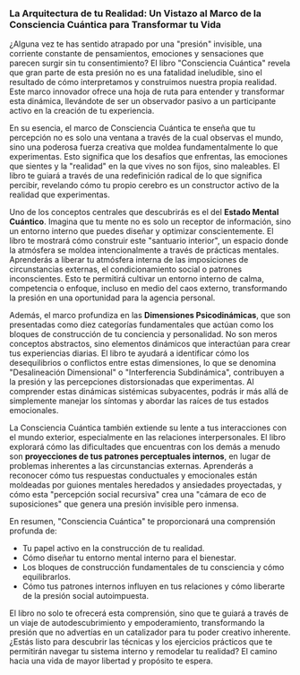 ### La Arquitectura de tu Realidad: Un Vistazo al Marco de la Consciencia Cuántica para Transformar tu Vida
¿Alguna vez te has sentido atrapado por una "presión" invisible, una corriente constante de pensamientos, emociones y sensaciones que parecen surgir sin tu consentimiento? El libro "Consciencia Cuántica" revela que gran parte de esta presión no es una fatalidad ineludible, sino el resultado de cómo interpretamos y construimos nuestra propia realidad. Este marco innovador ofrece una hoja de ruta para entender y transformar esta dinámica, llevándote de ser un observador pasivo a un participante activo en la creación de tu experiencia.

En su esencia, el marco de Consciencia Cuántica te enseña que tu percepción no es solo una ventana a través de la cual observas el mundo, sino una poderosa fuerza creativa que moldea fundamentalmente lo que experimentas. Esto significa que los desafíos que enfrentas, las emociones que sientes y la "realidad" en la que vives no son fijos, sino maleables. El libro te guiará a través de una redefinición radical de lo que significa percibir, revelando cómo tu propio cerebro es un constructor activo de la realidad que experimentas.

Uno de los conceptos centrales que descubrirás es el del **Estado Mental Cuántico**. Imagina que tu mente no es solo un receptor de información, sino un entorno interno que puedes diseñar y optimizar conscientemente. El libro te mostrará cómo construir este "santuario interior", un espacio donde la atmósfera se moldea intencionalmente a través de prácticas mentales. Aprenderás a liberar tu atmósfera interna de las imposiciones de circunstancias externas, el condicionamiento social o patrones inconscientes. Esto te permitirá cultivar un entorno interno de calma, competencia o enfoque, incluso en medio del caos externo, transformando la presión en una oportunidad para la agencia personal.

Además, el marco profundiza en las **Dimensiones Psicodinámicas**, que son presentadas como diez categorías fundamentales que actúan como los bloques de construcción de tu conciencia y personalidad. No son meros conceptos abstractos, sino elementos dinámicos que interactúan para crear tus experiencias diarias. El libro te ayudará a identificar cómo los desequilibrios o conflictos entre estas dimensiones, lo que se denomina "Desalineación Dimensional" o "Interferencia Subdinámica", contribuyen a la presión y las percepciones distorsionadas que experimentas. Al comprender estas dinámicas sistémicas subyacentes, podrás ir más allá de simplemente manejar los síntomas y abordar las raíces de tus estados emocionales.

La Consciencia Cuántica también extiende su lente a tus interacciones con el mundo exterior, especialmente en las relaciones interpersonales. El libro explorará cómo las dificultades que encuentras con los demás a menudo son **proyecciones de tus patrones perceptuales internos**, en lugar de problemas inherentes a las circunstancias externas. Aprenderás a reconocer cómo tus respuestas conductuales y emocionales están moldeadas por guiones mentales heredados y ansiedades proyectadas, y cómo esta "percepción social recursiva" crea una "cámara de eco de suposiciones" que genera una presión invisible pero inmensa.

En resumen, "Consciencia Cuántica" te proporcionará una comprensión profunda de:
*   Tu papel activo en la construcción de tu realidad.
*   Cómo diseñar tu entorno mental interno para el bienestar.
*   Los bloques de construcción fundamentales de tu consciencia y cómo equilibrarlos.
*   Cómo tus patrones internos influyen en tus relaciones y cómo liberarte de la presión social autoimpuesta.

El libro no solo te ofrecerá esta comprensión, sino que te guiará a través de un viaje de autodescubrimiento y empoderamiento, transformando la presión que no advertías en un catalizador para tu poder creativo inherente. ¿Estás listo para descubrir las técnicas y los ejercicios prácticos que te permitirán navegar tu sistema interno y remodelar tu realidad? El camino hacia una vida de mayor libertad y propósito te espera.